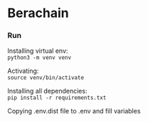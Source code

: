 # Berachain

### Run

Installing virtual env: \
`python3 -m venv venv`

Activating: \
`source venv/bin/activate`

Installing all dependencies: \
`pip install -r requirements.txt`

Copying .env.dist file to .env and fill variables